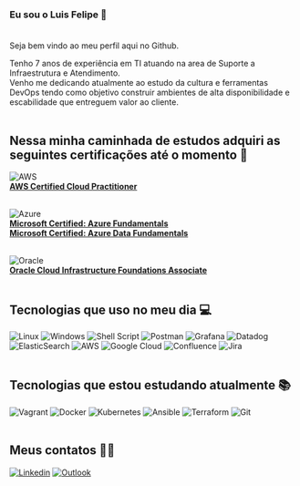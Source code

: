 ### Eu sou o Luis Felipe 👋<br /><br />

Seja bem vindo ao meu perfil aqui no Github.<br />

Tenho 7 anos de experiência em TI atuando na area de Suporte a Infraestrutura e Atendimento.<br />
Venho me dedicando atualmente ao estudo da cultura e ferramentas DevOps tendo como objetivo construir ambientes de alta disponibilidade e escabilidade que entreguem valor ao cliente.<br /><br />

## Nessa minha caminhada de estudos adquiri as seguintes certificações até o momento 📜<br />
![AWS](https://img.shields.io/badge/AWS-%23FF9900.svg?style=for-the-badge&logo=amazon-aws&logoColor=white)<br />
[**AWS Certified Cloud Practitioner**](https://www.credly.com/badges/ab0578b3-8dd9-4937-ad80-79539e4b84d9)
<br /><br />

![Azure](https://img.shields.io/badge/azure-%230072C6.svg?style=for-the-badge&logo=microsoftazure&logoColor=white)<br />
[**Microsoft Certified: Azure Fundamentals**](https://www.credly.com/badges/c5db133b-e6d4-44b6-aa4e-0cf1179edc3f)<br />
[**Microsoft Certified: Azure Data Fundamentals**](https://www.credly.com/badges/d4acdcf5-b1a2-43b3-a2c1-aa0ce234a45d)
<br /><br />

![Oracle](https://img.shields.io/badge/Oracle-F80000?style=for-the-badge&logo=oracle&logoColor=white)<br />
[**Oracle Cloud Infrastructure Foundations Associate**](https://catalog-education.oracle.com/pls/certview/sharebadge?id=47DDB3E64B1D57932FF15652EDC23B6FC50A0DD96AACBF4B2D09264E1214919D)
<br /><br />

## Tecnologias que uso no meu dia 💻

![Linux](https://img.shields.io/badge/Linux-FCC624?style=for-the-badge&logo=linux&logoColor=black)
![Windows](https://img.shields.io/badge/Windows-0078D6?style=for-the-badge&logo=windows&logoColor=white)
![Shell Script](https://img.shields.io/badge/shell_script-%23121011.svg?style=for-the-badge&logo=gnu-bash&logoColor=white)
![Postman](https://img.shields.io/badge/Postman-FF6C37?style=for-the-badge&logo=postman&logoColor=white)
![Grafana](https://img.shields.io/badge/grafana-%23F46800.svg?style=for-the-badge&logo=grafana&logoColor=white)
![Datadog](https://img.shields.io/badge/datadog-%23632CA6.svg?style=for-the-badge&logo=datadog&logoColor=white)
![ElasticSearch](https://img.shields.io/badge/-ElasticSearch-005571?style=for-the-badge&logo=elasticsearch)
![AWS](https://img.shields.io/badge/AWS-%23FF9900.svg?style=for-the-badge&logo=amazon-aws&logoColor=white)
![Google Cloud](https://img.shields.io/badge/GoogleCloud-%234285F4.svg?style=for-the-badge&logo=google-cloud&logoColor=white)
![Confluence](https://img.shields.io/badge/confluence-%23172BF4.svg?style=for-the-badge&logo=confluence&logoColor=white)
![Jira](https://img.shields.io/badge/jira-%230A0FFF.svg?style=for-the-badge&logo=jira&logoColor=white)
<br /><br />

## Tecnologias que estou estudando atualmente 📚

![Vagrant](https://img.shields.io/badge/vagrant-%231563FF.svg?style=for-the-badge&logo=vagrant&logoColor=white)
![Docker](https://img.shields.io/badge/docker-%230db7ed.svg?style=for-the-badge&logo=docker&logoColor=white)
![Kubernetes](https://img.shields.io/badge/kubernetes-%23326ce5.svg?style=for-the-badge&logo=kubernetes&logoColor=white)
![Ansible](https://img.shields.io/badge/ansible-%231A1918.svg?style=for-the-badge&logo=ansible&logoColor=white)
![Terraform](https://img.shields.io/badge/terraform-%235835CC.svg?style=for-the-badge&logo=terraform&logoColor=white)
![Git](https://img.shields.io/badge/git-%23F05033.svg?style=for-the-badge&logo=git&logoColor=white)
<br /><br />

## Meus contatos 📱📧

[![Linkedin](https://img.shields.io/badge/LinkedIn-0077B5?style=for-the-badge&logo=linkedin&logoColor=white)](https://www.linkedin.com/in/luis-felipe-oliveira/)
[![Outlook](https://img.shields.io/badge/Microsoft_Outlook-0078D4?style=for-the-badge&logo=microsoft-outlook&logoColor=white)](mailto:luis.r.oliveira@outlook.com)
